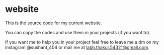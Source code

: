 # website

This is the source code for my current website.

You can copy the codes and use them in your projects (if you want to).

If you want me to help you in your project feel free to leave me a dm on my instagram @sushant_404 or mail me at labh.thakur.54321@gmail.com.

